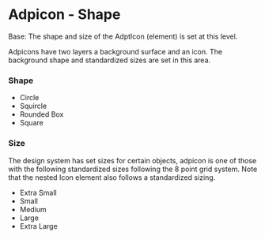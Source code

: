 # Adpicon - Shape

Base: The shape and size of the AdptIcon (element) is set at this level.

Adpicons have two layers a background surface and an icon.  The background shape and standardized sizes are set in this area.

### Shape

- Circle
- Squircle
- Rounded Box
- Square

### Size

The design system has set sizes for certain objects, adpicon is one of those with the following standardized sizes following the 8 point grid system.  Note that the nested Icon element also follows a standardized sizing.

- Extra Small
- Small
- Medium
- Large
- Extra Large